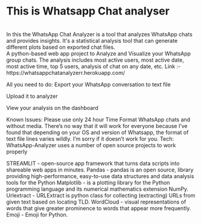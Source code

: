 # This is Whatsapp Chat analyser 
<br>
In this the WhatsApp Chat Analyzer is a tool that analyzes WhatsApp chats and provides insights. It's a statistical analysis tool that can generate different plots based on exported chat files.

<br>
A python-based web app project to Analyze and Visualize your WhatsApp group chats. The analysis includes most active users, most active date, most active time, top 5 users, analysis of chat on any date, etc. Link :- https://whatsappchatanalyzerr.herokuapp.com/

All you need to do:
Export your WhatsApp conversation to text file

Upload it to analyzer

View your analysis on the dashboard

Known Issues:
Please use only 24 hour Time Format WhatsApp chats and without media.
There’s no way that it will work for everyone because I’ve found that depending on your OS and version of Whatsapp, the format of text file lines varies wildly. I’m sorry if it doesn’t work for you.
Tech:
WhatsApp-Analyzer uses a number of open source projects to work properly

STREAMLIT - open-source app framework that turns data scripts into shareable web apps in minutes.
Pandas - pandas is an open source, library providing high-performance, easy-to-use data structures and data analysis tools for the Python
Matplotlib - is a plotting library for the Python programming language and its numerical mathematics extension NumPy.
Urlextract - URLExtract is python class for collecting (extracting) URLs from given text based on locating TLD.
WordCloud - visual representations of words that give greater prominence to words that appear more frequently.
Emoji - Emoji for Python.
